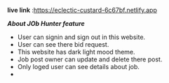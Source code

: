 **live link** :https://eclectic-custard-6c67bf.netlify.app

***About JOb Hunter  feature***
- User can signin and sign out in this website.
- User can see there bid request.
- This website has dark light mood theme.
- Job post owner can update and delete there post.
- Only loged user can see details about job.
- 

